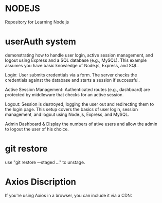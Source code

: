 # NODEJS
Repository for Learning Node.js

# userAuth system 

demonstrating how to handle user login, active session management, and logout using Express and a SQL database (e.g., MySQL). This example assumes you have basic knowledge of Node.js, Express, and SQL.

Login: User submits credentials via a form. The server checks the credentials against the database and starts a session if successful.

Active Session Management: Authenticated routes (e.g., dashboard) are protected by middleware that checks for an active session.

Logout: Session is destroyed, logging the user out and redirecting them to the login page.
This setup covers the basics of user login, session management, and logout using Node.js, Express, and MySQL.

Admin Dashboard  & Display the numbers of ative users and allow the admin to logout the user of his choice.

# git restore
  use "git restore --staged <file>..." to unstage.

  # Axios Discription
  If you're using Axios in a browser, you can include it via a CDN:
  <script src="https://cdn.jsdelivr.net/npm/axios/dist/axios.min.js"></script>

